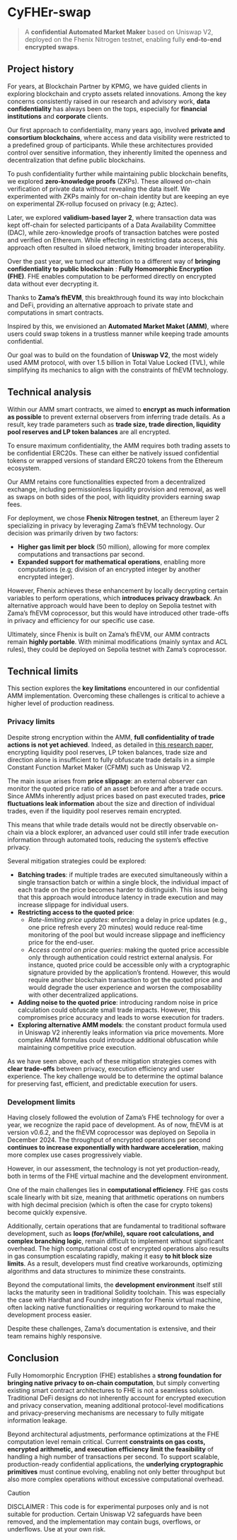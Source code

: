 # CyFHEr-swap

> A **confidential Automated Market Maker** based on Uniswap V2, deployed on the Fhenix Nitrogen testnet, enabling fully **end-to-end encrypted swaps**.

## Project history

For years, at Blockchain Partner by KPMG, we have guided clients in exploring blockchain and crypto assets related innovations. Among the key concerns consistently raised in our research and advisory work, **data confidentiality** has always been on the tops, especially for **financial institutions** and **corporate** clients.

Our first approach to confidentiality, many years ago, involved **private and consortium blockchains**, where access and data visibility were restricted to a predefined group of participants. While these architectures provided control over sensitive information, they inherently limited the openness and decentralization that define public blockchains.

To push confidentiality further while maintaining public blockchain benefits, we explored **zero-knowledge proofs** (ZKPs). These allowed on-chain verification of private data without revealing the data itself. We experimented with ZKPs mainly for on-chain identity but are keeping an eye on experimental ZK-rollup focused on privacy (e.g; Aztec).

Later, we explored **validium-based layer 2**, where transaction data was kept off-chain for selected participants of a Data Availability Committee (DAC), while zero-knowledge proofs of transaction batches were posted and verified on Ethereum. While effecting in restricting data access, this approach often resulted in siloed network, limiting broader interoperability.

Over the past year, we turned our attention to a different way of **bringing confidentiality to public blockchain** : **Fully Homomorphic Encryption (FHE)**. FHE enables computation to be performed directly on encrypted data without ever decrypting it.

Thanks to **Zama’s fhEVM**, this breakthrough found its way into blockchain and DeFi, providing an alternative approach to private state and computations in smart contracts.

Inspired by this, we envisioned an **Automated Market Maket (AMM)**, where users could swap tokens in a trustless manner while keeping trade amounts confidential.

Our goal was to build on the foundation of **Uniswap V2**, the most widely used AMM protocol, with over 1.5 billion in Total Value Locked (TVL), while simplifying its mechanics to align with the constraints of fhEVM technology.

## Technical analysis

Within our AMM smart contracts, we aimed to **encrypt as much information as possible** to prevent external observers from inferring trade details. As a result, key trade parameters such as **trade size, trade direction, liquidity pool reserves and LP token balances** are all encrypted.

To ensure maximum confidentiality, the AMM requires both trading assets to be confidential ERC20s. These can either be natively issued confidential tokens or wrapped versions of standard ERC20 tokens from the Ethereum ecosystem.

Our AMM retains core functionalities expected from a decentralized exchange, including permissionless liquidity provision and removal, as well as swaps on both sides of the pool, with liquidity providers earning swap fees.

For deployment, we chose **Fhenix Nitrogen testnet**, an Ethereum layer 2 specializing in privacy by leveraging Zama’s fhEVM technology. Our decision was primarily driven by two factors:

-   **Higher gas limit per block** (50 million), allowing for more complex computations and transactions par second.
-   **Expanded support for mathematical operations**, enabling more computations (e.g; division of an encrypted integer by another encrypted integer).

However, Fhenix achieves these enhancement by locally decrypting certain variables to perform operations, which **introduces privacy drawback**. An alternative approach would have been to deploy on Sepolia testnet with Zama’s fhEVM coprocessor, but this would have introduced other trade-offs in privacy and efficiency for our specific use case.

Ultimately, since Fhenix is built on Zama’s fhEVM, our AMM contracts remain **highly portable**. With minimal modifications (mainly syntax and ACL rules), they could be deployed on Sepolia testnet with Zama’s coprocessor.

## Technical limits

This section explores the **key limitations** encountered in our confidential AMM implementation. Overcoming these challenges is critical to achieve a higher level of production readiness.

### Privacy limits

Despite strong encryption within the AMM, **full confidentiality of trade actions is not yet achieved**. Indeed, as detailed in [this research paper](https://arxiv.org/pdf/2103.01193), encrypting liquidity pool reserves, LP token balances, trade size and direction alone is insufficient to fully obfuscate trade details in a simple Constant Function Market Maker (CFMM) such as Uniswap V2.

The main issue arises from **price slippage**: an external observer can monitor the quoted price ratio of an asset before and after a trade occurs. Since AMMs inherently adjust prices based on past executed trades, **price fluctuations leak information** about the size and direction of individual trades, even if the liquidity pool reserves remain encrypted.

This means that while trade details would not be directly observable on-chain via a block explorer, an advanced user could still infer trade execution information through automated tools, reducing the system’s effective privacy.

Several mitigation strategies could be explored:

-   **Batching trades**: if multiple trades are executed simultaneously within a single transaction batch or within a single block, the individual impact of each trade on the price becomes harder to distinguish. This issue being that this approach would introduce latency in trade execution and may increase slippage for individual users.
-   **Restricting access to the quoted price**:
    -   _Rate-limiting price updates_: enforcing a delay in price updates (e.g., one price refresh every 20 minutes) would reduce real-time monitoring of the pool but would increase slippage and inefficiency price for the end-user.
    -   _Access control on price queries_: making the quoted price accessible only through authentication could restrict external analysis. For instance, quoted price could be accessible only with a cryptographic signature provided by the application’s frontend. However, this would require another blockchain transaction to get the quoted price and would degrade the user experience and worsen the composability with other decentralized applications.
-   **Adding noise to the quoted price**: introducing random noise in price calculation could obfuscate small trade impacts. However, this compromises price accuracy and leads to worse execution for traders.
-   **Exploring alternative AMM models**: the constant product formula used in Uniswap V2 inherently leaks information via price movements. More complex AMM formulas could introduce additional obfuscation while maintaining competitive price execution.

As we have seen above, each of these mitigation strategies comes with **clear trade-offs** between privacy, execution efficiency and user experience. The key challenge would be to determine the optimal balance for preserving fast, efficient, and predictable execution for users.

### Development limits

Having closely followed the evolution of Zama’s FHE technology for over a year, we recognize the rapid pace of development. As of now, fhEVM is at version v0.6.2, and the fhEVM coprocessor was deployed on Sepolia in December 2024. The throughput of encrypted operations per second **continues to increase exponentially with hardware acceleration**, making more complex use cases progressively viable.

However, in our assessment, the technology is not yet production-ready, both in terms of the FHE virtual machine and the development environment.

One of the main challenges lies in **computational efficiency**. FHE gas costs scale linearly with bit size, meaning that arithmetic operations on numbers with high decimal precision (which is often the case for crypto tokens) become quickly expensive.

Additionally, certain operations that are fundamental to traditional software development, such as **loops (for/while), square root calculations, and complex branching logic**, remain difficult to implement without significant overhead. The high computational cost of encrypted operations also results in gas consumption escalating rapidly, making it easy **to hit block size limits**. As a result, developers must find creative workarounds, optimizing algorithms and data structures to minimize these constraints.

Beyond the computational limits, the **development environment** itself still lacks the maturity seen in traditional Solidity toolchain. This was especially the case with Hardhat and Foundry integration for Fhenix virtual machine, often lacking native functionalities or requiring workaround to make the development process easier.

Despite these challenges, Zama’s documentation is extensive, and their team remains highly responsive.

## Conclusion

Fully Homomorphic Encryption (FHE) establishes a **strong foundation for bringing native privacy to on-chain computation**, but simply converting existing smart contract architectures to FHE is not a seamless solution. Traditional DeFi designs do not inherently account for encrypted execution and privacy conservation, meaning additional protocol-level modifications and privacy-preserving mechanisms are necessary to fully mitigate information leakage.

Beyond architectural adjustments, performance optimizations at the FHE computation level remain critical. Current **constraints on gas costs, encrypted arithmetic, and execution efficiency limit the feasibility** of handling a high number of transactions per second. To support scalable, production-ready confidential applications, the **underlying cryptographic primitives** must continue evolving, enabling not only better throughput but also more complex operations without excessive computational overhead.

> [!CAUTION]
> DISCLAIMER : This code is for experimental purposes only and is not suitable for production. Certain Uniswap V2 safeguards have been removed, and the implementation may contain bugs, overflows, or underflows. Use at your own risk.
